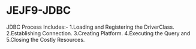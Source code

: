 # JEJF9-JDBC
JDBC Process Includes:-
 1.Loading and Registering the DriverClass.
 2.Establishing Connection.
 3.Creating Platform.
 4.Executing the Query and
 5.Closing the Costly Resources.
